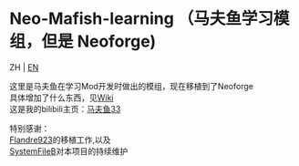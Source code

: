 # Neo-Mafish-learning （马夫鱼学习模组，但是 Neoforge)
ZH | [EN](README.EN.md)

这里是马夫鱼在学习Mod开发时做出的模组，现在移植到了Neoforge  
具体增加了什么东西，见[Wiki](https://github.com/Mafuyu33/neomafishmod/wiki)  
这是我的bilibili主页：[马夫鱼33](https://space.bilibili.com/5616993) 

特别感谢：  
[Flandre923](https://space.bilibili.com/4550069)的移植工作,以及  
[SystemFileB](https://space.bilibili.com/1376977060)对本项目的持续维护
